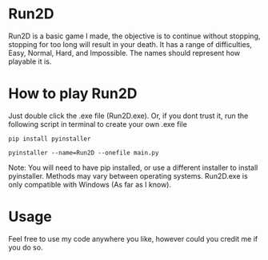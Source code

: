 # Run2D
Run2D is a basic game I made, the objective is to continue without stopping, stopping for too long will result in your death.
It has a range of difficulties, Easy, Normal, Hard, and Impossible. The names should represent how playable it is.

# How to play Run2D
Just double click the .exe file (Run2D.exe).
Or, if you dont trust it, run the following script in terminal to create your own .exe file

``
pip install pyinstaller
``

``
pyinstaller --name=Run2D --onefile main.py
``

Note: You will need to have pip installed, or use a different installer to install pyinstaller. Methods may vary between operating systems. Run2D.exe is only compatible with Windows (As far as I know).

# Usage
Feel free to use my code anywhere you like, however could you credit me if you do so.


